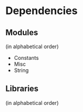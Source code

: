 # Dependencies

## Modules
(in alphabetical order)

* Constants
* Misc
* String

## Libraries
(in alphabetical order)

